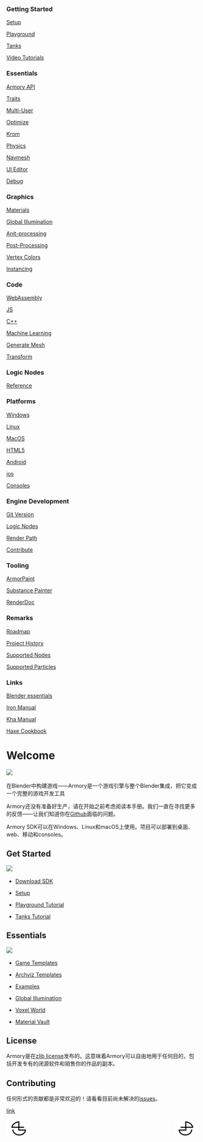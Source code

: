 ### Getting Started

[Setup](https://armory3d.org/manual/#/getting_started/setup)

[Playground](https://armory3d.org/manual/#/getting_started/playground)

[Tanks](https://armory3d.org/manual/#/getting_started/tanks)

[Video Tutorials](https://armory3d.org/manual/#/getting_started/video_tutorials)

### Essentials

[Armory API](http://armory3d.org/manual/api)

[Traits](https://armory3d.org/manual/#/essentials/traits)

[Multi-User](https://armory3d.org/manual/#/essentials/multiuser)

[Optimize](https://armory3d.org/manual/#/essentials/optimize)

[Krom](https://armory3d.org/manual/#/essentials/krom)

[Physics](https://armory3d.org/manual/#/essentials/physics)

[Navmesh](https://armory3d.org/manual/#/essentials/navmesh)

[UI Editor](https://armory3d.org/manual/#/essentials/ui_editor)

[Debug](https://armory3d.org/manual/#/essentials/debug)

### Graphics

[Materials](https://armory3d.org/manual/#/graphics/materials)

[Global Illumination](https://armory3d.org/manual/#/graphics/global_illumination)

[Anit-processing](https://armory3d.org/manual/#/graphics/antialiasing)

[Post-Processing](https://armory3d.org/manual/#/graphics/screen-effects)

[Vertex Colors](https://armory3d.org/manual/#/graphics/vertexcolors)

[Instancing](https://armory3d.org/manual/#/graphics/instancing)

### Code

[WebAssembly](https://armory3d.org/manual/#/code/wasm)

[JS](https://armory3d.org/manual/#/code/js)

[C++](https://armory3d.org/manual/#/code/cpp)

[Machine Learning](https://armory3d.org/manual/#/code/machine_learning)

[Generate Mesh](https://armory3d.org/manual/#/code/generate_mesh)

[Transform](https://armory3d.org/manual/#/code/transform)

### Logic Nodes

[Reference](https://armory3d.org/manual/#/logic_nodes/reference)

### Platforms

[Windows](https://armory3d.org/manual/#/platforms/windows)

[Linux](https://armory3d.org/manual/#/platforms/linux)

[MacOS](https://armory3d.org/manual/#/platforms/macos)

[HTML5](https://armory3d.org/manual/#/platforms/html5)

[Android](https://armory3d.org/manual/#/platforms/android)

[ios](https://armory3d.org/manual/#/platforms/ios)

[Consoles](https://armory3d.org/manual/#/platforms/consoles)

### Engine Development

[Git Version](https://armory3d.org/manual/#/dev/gitversion)

[Logic Nodes](https://armory3d.org/manual/#/dev/logicnodes)

[Render Path](https://armory3d.org/manual/#/dev/renderpath)

[Contribute](https://armory3d.org/manual/#/dev/contribute)

### Tooling

[ArmorPaint](http://armorpaint.org/manual)

[Substance Painter](https://armory3d.org/manual/#/tooling/substancepainter)

[RenderDoc](https://armory3d.org/manual/#/tooling/renderdoc)

### Remarks

[Roadmap](https://github.com/armory3d/armory/projects)

[Project History](https://armory3d.org/manual/#/remarks/history)

[Supported Nodes](https://armory3d.org/manual/#/remarks/supported_nodes)

[Supported Particles](https://armory3d.org/manual/#/remarks/supported_particles)

### Links

[Blender essentials](https://www.youtube.com/watch?v=kes2qmijy7w&list=PLa1F2ddGya_8V90Kd5eC5PeBjySbXWGK1)

[Iron Manual](http://armory3d.org/iron)

[Kha Manual](https://github.com/KTXSoftware/Kha/wiki)

[Haxe Cookbook](http://code.haxe.org/category/beginner/)


# Welcome

![](https://armory3d.org/manual/getting_started/img/intro.jpg)

在Blender中构建游戏——Armory是一个游戏引擎与整个Blender集成，把它变成一个完整的游戏开发工具

Armory还没有准备好生产，请在开始之前考虑阅读本手册。我们一直在寻找更多的反馈——让我们知道你在[Github](https://github.com/armory3d/armory/issues)面临的问题。

Armory SDK可以在Windows、Linux和macOS上使用。项目可以部署到桌面、web、移动和consoles。

## Get Started

![](https://armory3d.org/manual/getting_started/img/templ.jpg)

* [Download SDK](http://armory3d.org/download.html)

* [Setup](https://armory3d.org/manual/#/getting_started/setup)

* [Playground Tutorial](https://armory3d.org/manual/#/getting_started/playground)

* [Tanks Tutorial](https://armory3d.org/manual/#/getting_started/tanks)

## Essentials

![](https://armory3d.org/manual/getting_started/img/essen.jpg)

* [Game Templates](https://github.com/armory3d/armory_templates/releases)

* [Archviz Templates](https://github.com/armory3d/archviz_templates/releases)

* [Examples](https://github.com/armory3d/armory_examples/releases)

* [Global Illumination](https://armory3d.org/manual/#/graphics/global_illumination)

* [Voxel World](https://github.com/armory3d/voxel_world)

* [Material Vault](https://github.com/armory3d/material_vault)

## License

Armory是在[zlib license](https://github.com/armory3d/armory/blob/master/LICENSE.md)发布的。这意味着Armory可以自由地用于任何目的，包括开发专有的闭源软件和销售你的作品的副本。

## Contributing

任何形式的贡献都是非常欢迎的！请看看目前尚未解决的[issues](https://github.com/armory3d/armory/issues)。




[link](https://armory3d.org/manual)


<a href="https://github.com/BlenderCN/blenderTutorial/blob/master/README.md">
  <img src="https://github.com/BlenderCN/blenderTutorial/blob/master/mDrivEngine/blenderpng/logoleft.png" align="left">
</a>
<a href="https://github.com/BlenderCN/blenderTutorial/blob/master/armory_docs/Setup.md">
  <img src="https://github.com/BlenderCN/blenderTutorial/blob/master/mDrivEngine/blenderpng/logoright.png" align="right">
</a>
